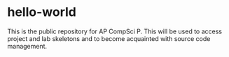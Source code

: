 # hello-world
This is the public repository for AP CompSci P. This will be used to access project and lab skeletons and to become acquainted with source code management.

